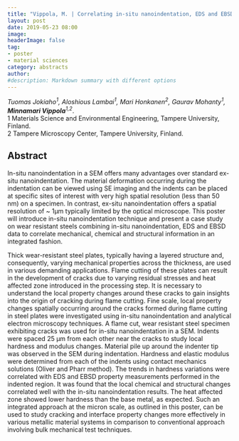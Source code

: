 ```yaml
---
title: "Vippola, M. | Correlating in-situ nanoindentation, EDS and EBSD characterization results: Case study of flame cut wear-resistant steel plates"
layout: post
date: 2019-05-23 08:00
image:
headerImage: false
tag:
- poster
- material sciences
category: abstracts
author:
#description: Markdown summary with different options
---
```


_Tuomas Jokiaho<sup>1</sup>, Aloshious Lambai<sup>1</sup>, Mari Honkanen<sup>2</sup>, Gaurav Mohanty<sup>1</sup>, **Minnamari Vippola**<sup>1,2</sup>_.<br/>
1 Materials Science and Environmental Engineering, Tampere University, Finland.<br/>
2 Tampere Microscopy Center, Tampere University, Finland.<br/>


## Abstract

In-situ nanoindentation in a SEM offers many advantages over standard ex-situ nanoindentation. The material deformation occurring during the indentation can be viewed using SE imaging and the indents can be placed at specific sites of interest with very high spatial resolution (less than 50 nm) on a specimen. In contrast, ex-situ nanoindentation offers a spatial resolution of ~ 1µm typically limited by the optical microscope. This poster will introduce in-situ nanoindentation technique and present a case study on wear resistant steels combining in-situ nanoindentation, EDS and EBSD data to correlate mechanical, chemical and structural information in an integrated fashion.<br/>

Thick wear-resistant steel plates, typically having a layered structure and, consequently, varying mechanical properties across the thickness, are used in various demanding applications. Flame cutting of these plates can result in the development of cracks due to varying residual stresses and heat affected zone introduced in the processing step. It is necessary to understand the local property changes around these cracks to gain insights into the origin of cracking during flame cutting. Fine scale, local property changes spatially occurring around the cracks formed during flame cutting in steel plates were investigated using in-situ nanoindentation and analytical electron microscopy techniques. A flame cut, wear resistant steel specimen exhibiting cracks was used for in-situ nanoindentation in a SEM.  Indents were spaced 25 µm from each other near the cracks to study local hardness and modulus changes. Material pile up around the indenter tip was observed in the SEM during indentation. Hardness and elastic modulus were determined from each of the indents using contact mechanics solutions (Oliver and Pharr method). The trends in hardness variations were correlated with EDS and EBSD property measurements performed in the indented region. It was found that the local chemical and structural changes correlated well with the in-situ nanoindentation results. The heat affected zone showed lower hardness than the base metal, as expected. Such an integrated approach at the micron scale, as outlined in this poster, can be used to study cracking and interface property changes more effectively in various metallic material systems in comparison to conventional approach involving bulk mechanical test techniques.<br/>

